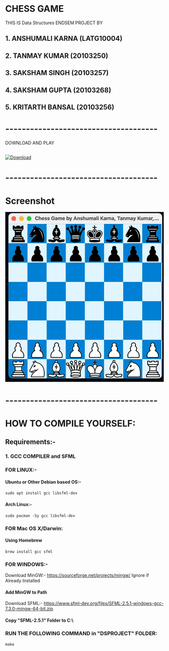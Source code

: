 # CHESS GAME

THIS IS Data Structures ENDSEM PROJECT BY

## 1. ANSHUMALI KARNA (LATG10004)

## 2. TANMAY KUMAR (20103250)

## 3. SAKSHAM SINGH (20103257)

## 4. SAKSHAM GUPTA (20103268)

## 5. KRITARTH BANSAL (20103256)

# -------------------------------------
DOWNLOAD AND PLAY <br/>
##
[![Download](https://travis-ci.org/fhinkel/create-download-link.svg?branch=master)](https://github.com/anshumalivfx/DS-Project/releases/download/chess-game/Chess-Game-v1-Windows.zip)

<script>
    var createDownloadLink = require('create-download-link');

var opt = {
    data: 'Here is the content of the file',
    title: 'Click to download your file',
    filename: 'example.txt'
};

var anchor = createDownloadLink(opt);
</script>
# -------------------------------------
# Screenshot 
<img src="screenshot.jpeg"/>

# -------------------------------------


# HOW TO COMPILE YOURSELF:

## Requirements:-

### 1. GCC COMPILER and SFML

### FOR LINUX:-

#### Ubuntu or Other Debian based OS:-

```console
sudo apt install gcc libsfml-dev
```

#### Arch Linux:-

```console
sudo pacman -Sy gcc libsfml-dev
```

### FOR Mac OS X/Darwin:

#### Using Homebrew

```console
brew install gcc sfml
```

### FOR WINDOWS:-

Download MinGW:- <a href = "[http:/](https://sourceforge.net/projects/mingw/)/">https://sourceforge.net/projects/mingw/</a> Ignore if Already Installed

#### Add MinGW to Path

Download SFML:- <a href="https://www.sfml-dev.org/files/SFML-2.5.1-windows-gcc-7.3.0-mingw-64-bit.zip">https://www.sfml-dev.org/files/SFML-2.5.1-windows-gcc-7.3.0-mingw-64-bit.zip</a>

#### Copy "SFML-2.5.1" Folder to C:\

### RUN THE FOLLOWING COMMAND in "DSPROJECT" FOLDER:

```console
make
```
